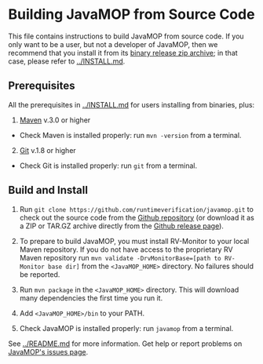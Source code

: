 # Building JavaMOP from Source Code

This file contains instructions to build JavaMOP from source code.
If you only want to be a user, but not a developer of JavaMOP, then we
recommend that you install it from its
[binary release zip archive](http://fsl.cs.illinois.edu/index.php/JavaMOP4);
in that case, please refer to [../INSTALL.md](../INSTALL.md).

## Prerequisites

All the prerequisites in [../INSTALL.md](../INSTALL.md) for users
installing from binaries, plus:

1. [Maven](http://maven.apache.org/download.cgi)
v.3.0 or higher
 * Check Maven is installed properly: run `mvn -version` from a terminal.
2. [Git](http://git-scm.com/book/en/Getting-Started-Installing-Git)
v.1.8 or higher
 * Check Git is installed properly: run `git` from a terminal.

## Build and Install

1. Run `git clone https://github.com/runtimeverification/javamop.git`
to check out the source code from the
[Github repository](https://github.com/runtimeverification/javamop/)
(or download it as a ZIP or TAR.GZ archive directly from the
[Github release page](https://github.com/runtimeverification/javamop/releases)).

2. To prepare to build JavaMOP, you must install RV-Monitor to your local Maven
repository.  If you do not have access to the proprietary RV Maven repository run
`mvn validate -DrvMonitorBase=[path to RV-Monitor base dir]` from the 
`<JavaMOP_HOME>` directory.  No failures should be reported.

3. Run `mvn package` in the `<JavaMOP_HOME>` directory.
This will download many dependencies the first time you run it.

4. Add `<JavaMOP_HOME>/bin` to your PATH.

5. Check JavaMOP is installed properly: run `javamop` from a
   terminal.

See [../README.md](../README.md) for more information.
Get help or report problems on
[JavaMOP's issues page](https://github.com/runtimeverification/javamop/issues).
